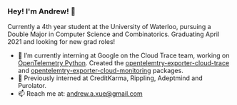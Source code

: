 ### Hey! I'm Andrew! 👋
Currently a 4th year student at the University of Waterloo, pursuing a Double Major in Computer Science and Combinatorics. Graduating April 2021 and looking for new grad roles!

- 🔭 I’m currently interning at Google on the Cloud Trace team, working on [OpenTelemetry Python](https://github.com/open-telemetry/opentelemetry-python). Created the [opentelemtry-exporter-cloud-trace](https://pypi.org/project/opentelemetry-exporter-cloud-trace/) and [opentelemtry-exporter-cloud-monitoring](https://pypi.org/project/opentelemetry-exporter-cloud-monitoring/) packages.
- 🌱 Previously interned at CreditKarma, Rippling, Adeptmind and Purolator.
- 📫 Reach me at: andrew.a.xue@gmail.com
<!--
**AndrewAXue/AndrewAXue** is a ✨ _special_ ✨ repository because its `README.md` (this file) appears on your GitHub profile.

Here are some ideas to get you started:

- 🔭 I’m currently working on ...
- 🌱 I’m currently learning ...
- 👯 I’m looking to collaborate on ...
- 🤔 I’m looking for help with ...
- 💬 Ask me about ...
- 📫 How to reach me: ...
- 😄 Pronouns: ...
- ⚡ Fun fact: ...
-->
